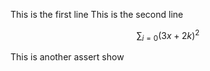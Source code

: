 This is the first line
This is the second line

$$\sum_{i=0}(3x + 2k)^2$$

This is another 
assert show
